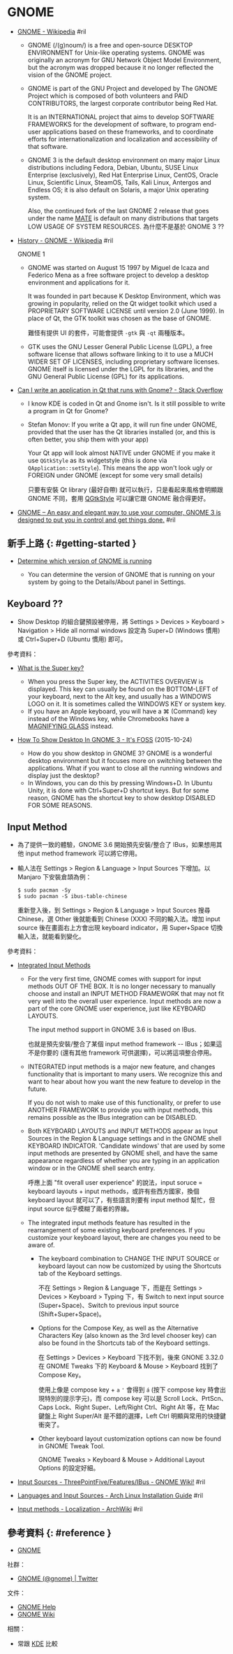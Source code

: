 # GNOME

  - [GNOME \- Wikipedia](https://en.wikipedia.org/wiki/GNOME) #ril

      - GNOME (/(ɡ)noʊm/) is a free and open-source DESKTOP ENVIRONMENT for Unix-like operating systems. GNOME was originally an acronym for GNU Network Object Model Environment, but the acronym was dropped because it no longer reflected the vision of the GNOME project.

      - GNOME is part of the GNU Project and developed by The GNOME Project which is composed of both volunteers and PAID CONTRIBUTORS, the largest corporate contributor being Red Hat.

        It is an INTERNATIONAL project that aims to develop SOFTWARE FRAMEWORKS for the development of software, to program end-user applications based on these frameworks, and to coordinate efforts for internationalization and localization and accessibility of that software.

      - GNOME 3 is the default desktop environment on many major Linux distributions including Fedora, Debian, Ubuntu, SUSE Linux Enterprise (exclusively), Red Hat Enterprise Linux, CentOS, Oracle Linux, Scientific Linux, SteamOS, Tails, Kali Linux, Antergos and Endless OS; it is also default on Solaris, a major Unix operating system.

        Also, the continued fork of the last GNOME 2 release that goes under the name [MATE](https://en.wikipedia.org/wiki/MATE_(software)) is default on many distributions that targets LOW USAGE OF SYSTEM RESOURCES. 為什麼不是基於 GNOME 3 ??

  - [History - GNOME \- Wikipedia](https://en.wikipedia.org/wiki/GNOME#History) #ril

    GNOME 1

      - GNOME was started on August 15 1997 by Miguel de Icaza and Federico Mena as a free software project to develop a desktop environment and applications for it.

        It was founded in part because K Desktop Environment, which was growing in popularity, relied on the Qt widget toolkit which used a PROPRIETARY SOFTWARE LICENSE until version 2.0 (June 1999). In place of Qt, the GTK toolkit was chosen as the base of GNOME.

        難怪有提供 UI 的套件，可能會提供 `-gtk` 與 `-qt` 兩種版本。

      - GTK uses the GNU Lesser General Public License (LGPL), a free software license that allows software linking to it to use a MUCH WIDER SET OF LICENSES, including proprietary software licenses. GNOME itself is licensed under the LGPL for its libraries, and the GNU General Public License (GPL) for its applications.

  - [Can I write an application in Qt that runs with Gnome? \- Stack Overflow](https://stackoverflow.com/questions/3794372/)

      - I know KDE is coded in Qt and Gnome isn't. Is it still possible to write a program in Qt for Gnome?
      - Stefan Monov: If you write a Qt app, it will run fine under GNOME, provided that the user has the Qt libraries installed (or, and this is often better, you ship them with your app)

        Your Qt app will look almost NATIVE under GNOME if you make it use `QGtkStyle` as its widgetstyle (this is done via `QApplication::setStyle`). This means the app won't look ugly or FOREIGN under GNOME (except for some very small details)

        只要有安裝 Qt library (最好自帶) 就可以執行，只是看起來風格會明顯跟 GNOME 不同，套用 [QGtkStyle](https://en.wikipedia.org/wiki/QGtkStyle) 可以讓它跟 GNOME 融合得更好。

  - [GNOME – An easy and elegant way to use your computer, GNOME 3 is designed to put you in control and get things done\.](https://www.gnome.org/) #ril

## 新手上路 {: #getting-started }

  - [Determine which version of GNOME is running](https://help.gnome.org/users/gnome-help/stable/gnome-version.html.en)

      - You can determine the version of GNOME that is running on your system by going to the Details/About panel in Settings.

## Keyboard ??

  - Show Desktop 的組合鍵預設被停用，將 Settings > Devices > Keyboard > Navigation > Hide all normal windows 設定為 Super+D (Windows 慣用) 或 Ctrl+Super+D (Ubuntu 慣用) 即可。

參考資料：

  - [What is the Super key?](https://help.gnome.org/users/gnome-help/stable/keyboard-key-super.html.en)

      - When you press the Super key, the ACTIVITIES OVERVIEW is displayed. This key can usually be found on the BOTTOM-LEFT of your keyboard, next to the Alt key, and usually has a WINDOWS LOGO on it. It is sometimes called the WINDOWS KEY or system key.
      - If you have an Apple keyboard, you will have a ⌘ (Command) key instead of the Windows key, while Chromebooks have a [MAGNIFYING GLASS](https://support.google.com/chromebook/answer/1047364?hl=en) instead.

  - [How To Show Desktop In GNOME 3 \- It's FOSS](https://itsfoss.com/show-desktop-gnome-3/) (2015-10-24)

      - How do you show desktop in GNOME 3? GNOME is a wonderful desktop environment but it focuses more on switching between the applications. What if you want to close all the running windows and display just the desktop?
      - In Windows, you can do this by pressing Windows+D. In Ubuntu Unity, it is done with Ctrl+Super+D shortcut keys. But for some reason, GNOME has the shortcut key to show desktop DISABLED FOR SOME REASONS.

## Input Method

  - 為了提供一致的體驗，GNOME 3.6 開始預先安裝/整合了 IBus，如果想用其他 input method framework 可以將它停用。

  - 輸人法在 Settings > Region & Language > Input Sources 下增加。以 Manjaro 下安裝倉頡為例：

        $ sudo pacman -Sy
        $ sudo pacman -S ibus-table-chinese

    重新登入後，到 Settings > Region & Language > Input Sources 搜尋 Chinese，選 Other 後就能看到 Chinese (XXX) 不同的輸入法。增加 input source 後在畫面右上方會出現 keyboard indicator，用 Super+Space 切換輸入法，就能看到變化。

參考資料：

  - [Integrated Input Methods](https://help.gnome.org/misc/release-notes/3.6/i18n-ibus.html.en)

      - For the very first time, GNOME comes with support for input methods OUT OF THE BOX. It is no longer necessary to manually choose and install an INPUT METHOD FRAMEWORK that may not fit very well into the overall user experience. Input methods are now a part of the core GNOME user experience, just like KEYBOARD LAYOUTS.

        The input method support in GNOME 3.6 is based on IBus.

        也就是預先安裝/整合了某個 input method framework -- IBus；如果這不是你要的 (還有其他 framework 可供選擇)，可以將這項整合停用。

      - INTEGRATED input methods is a major new feature, and changes functionality that is important to many users. We recognize this and want to hear about how you want the new feature to develop in the future.

        If you do not wish to make use of this functionality, or prefer to use ANOTHER FRAMEWORK to provide you with input methods, this remains possible as the IBus integration can be DISABLED.

      - Both KEYBOARD LAYOUTS and INPUT METHODS appear as Input Sources in the Region & Language settings and in the GNOME shell KEYBOARD INDICATOR. 'Candidate windows' that are used by some input methods are presented by GNOME shell, and have the same appearance regardless of whether you are typing in an application window or in the GNOME shell search entry.

        呼應上面 "fit overall user experience" 的說法，input soruce = keyboard layouts + input methods，或許有些西方國家，換個 keyboard layout 就可以了，有些語言則要有 input method 幫忙，但 input source 似乎模糊了兩者的界線。

      - The integrated input methods feature has resulted in the rearrangement of some existing keyboard preferences. If you customize your keyboard layout, there are changes you need to be aware of.

          - The keyboard combination to CHANGE THE INPUT SOURCE or keyboard layout can now be customized by using the Shortcuts tab of the Keyboard settings.

            不在 Settings > Region & Language 下，而是在 Settings > Devices > Keyboard > Typing 下，有 Switch to next input source (Super+Space)、Switch to previous input source (Shift+Super+Space)。

          - Options for the Compose Key, as well as the Alternative Characters Key (also known as the 3rd level chooser key) can also be found in the Shortcuts tab of the Keyboard settings.

            在 Settings > Devices > Keyboard 下找不到，後來 GNONE 3.32.0 在 GNOME Tweaks 下的 Keyboard & Mouse > Keyboard 找到了 Compose Key。

            使用上像是 compose key + `a` `'` 會得到 `á` (按下 compose key 時會出現特別的提示字元)，而 compose key 可以是 Scroll Lock、PrtScn、Caps Lock、Right Super、Left/Right Ctrl、Right Alt 等，在 Mac 鍵盤上 Right Super/Alt 是不錯的選擇，Left Ctrl 明顯與常用的快捷鍵衝突了。

          - Other keyboard layout customization options can now be found in GNOME Tweak Tool.

            GNOME Tweaks > Keyboard & Mouse > Additional Layout Options 的設定好細。

  - [Input Sources - ThreePointFive/Features/IBus \- GNOME Wiki\!](https://wiki.gnome.org/ThreePointFive/Features/IBus) #ril
  - [Languages and Input Sources - Arch Linux Installation Guide](https://briancaffey.github.io/2017/08/03/arch-linux-installation-guide.html#languages-and-input-sources) #ril
  - [Input methods - Localization \- ArchWiki](https://wiki.archlinux.org/index.php/Localization#Input_methods) #ril

## 參考資料 {: #reference }

  - [GNOME](https://www.gnome.org/)

社群：

  - [GNOME (@gnome) | Twitter](https://twitter.com/gnome)

文件：

  - [GNOME Help](https://help.gnome.org/users/gnome-help/stable/)
  - [GNOME Wiki](https://wiki.gnome.org/)

相關：

  - 常跟 [KDE](kde.md) 比較
